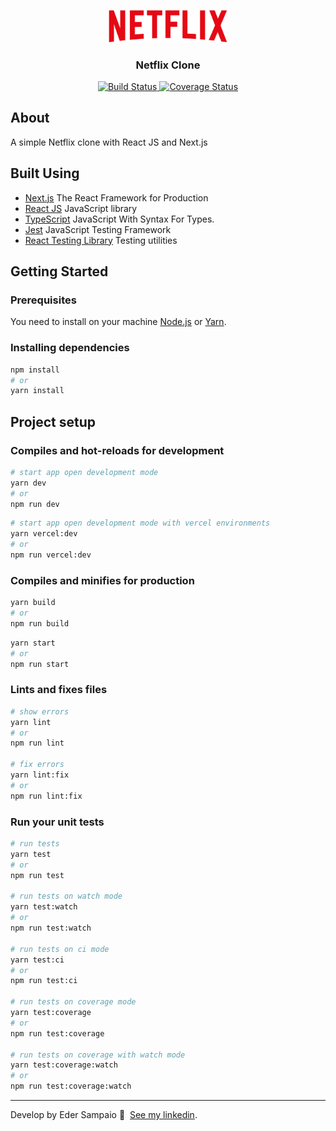 <p align="center">
  <a href="https://netflix-app-clone.vercel.app/">
    <img width="190" src="./public/assets/img/netflix.png" alt="Netflix Clone" />
  </a>

  <h3 align="center">Netflix Clone</h3>
</p>

<p align="center">
  <a href="https://travis-ci.org/ederssouza/netflix-clone">
    <img src="https://travis-ci.org/ederssouza/netflix-clone.svg?branch=master" alt="Build Status" />
  </a>

  <a href="https://coveralls.io/github/ederssouza/netflix-clone">
    <img src="https://coveralls.io/repos/github/ederssouza/netflix-clone/badge.svg" alt="Coverage Status" />
  </a>
</p>

## About

A simple Netflix clone with React JS and Next.js

## Built Using

- [Next.js](https://nextjs.org) The React Framework for Production
- [React JS](https://reactjs.org) JavaScript library
- [TypeScript](https://www.typescriptlang.org) JavaScript With Syntax For Types.
- [Jest](https://jestjs.io) JavaScript Testing Framework
- [React Testing Library](https://testing-library.com) Testing utilities

## Getting Started

### Prerequisites

You need to install on your machine [Node.js](https://nodejs.org) or [Yarn](https://yarnpkg.com).

### Installing dependencies

```bash
npm install
# or
yarn install
```

## Project setup

### Compiles and hot-reloads for development

```bash
# start app open development mode
yarn dev
# or
npm run dev
```

```bash
# start app open development mode with vercel environments
yarn vercel:dev
# or
npm run vercel:dev
```

### Compiles and minifies for production

```bash
yarn build
# or
npm run build
```

```bash
yarn start
# or
npm run start
```

### Lints and fixes files
```bash
# show errors
yarn lint
# or
npm run lint

# fix errors
yarn lint:fix
# or
npm run lint:fix
```

### Run your unit tests

```bash
# run tests
yarn test
# or
npm run test

# run tests on watch mode
yarn test:watch
# or
npm run test:watch

# run tests on ci mode
yarn test:ci
# or
npm run test:ci

# run tests on coverage mode
yarn test:coverage
# or
npm run test:coverage

# run tests on coverage with watch mode
yarn test:coverage:watch
# or
npm run test:coverage:watch
```

----
Develop by Eder Sampaio 👋 &nbsp;[See my linkedin](https://www.linkedin.com/in/ederssouza).